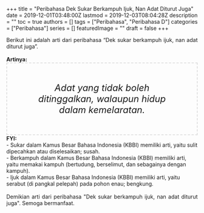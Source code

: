 +++
title = "Peribahasa Dek Sukar Berkampuh Ijuk, Nan Adat Diturut Juga"
date = 2019-12-01T03:48:00Z
lastmod = 2019-12-03T08:04:28Z
description = ""
toc = true
authors = []
tags = ["Peribahasa", "Peribahasa D"]
categories = ["Peribahasa"]
series = []
featuredImage = ""
draft = false
+++

<div dir="ltr" style="text-align: left;" trbidi="on"><div style="text-align: justify;">Berikut ini adalah arti dari peribahasa “Dek sukar berkampuh ijuk, nan adat diturut juga”.</div><br /><div style="text-align: justify;"><b>Artinya:</b></div><div style="border: 2px dashed #ddd; font-size: 24px; height: auto; margin: 0 auto; padding: 50px; text-align: center; width: auto;"><i>Adat yang tidak boleh ditinggalkan, walaupun hidup dalam kemelaratan.</i></div><b>FYI:</b><br />- Sukar dalam Kamus Besar Bahasa Indonesia (KBBI) memiliki arti, yaitu sulit dipecahkan atau diselesaikan; susah.<br />- Berkampuh dalam Kamus Besar Bahasa Indonesia (KBBI) memiliki arti, yaitu memakai kampuh (bertudung, berselimut, dan sebagainya dengan kampuh).<br />- Ijuk dalam Kamus Besar Bahasa Indonesia (KBBI) memiliki arti, yaitu serabut (di pangkal pelepah) pada pohon enau; bengkung.<br /><br /><div style="text-align: justify;">Demikian arti dari peribahasa "Dek sukar berkampuh ijuk, nan adat diturut juga". Semoga bermanfaat.</div></div>
